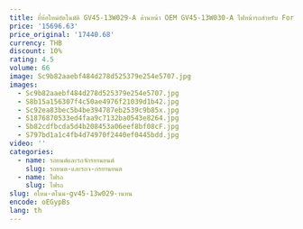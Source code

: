 ```yaml
---
title: ยี่ห้อใหม่อัตโนมัติ GV45-13W029-A ด้านหน้า OEM GV45-13W030-A ไฟหน้ารถสําหรับ Ford Escape 2017
price: '15696.63'
price_original: '17440.68'
currency: THB
discount: 10%
rating: 4.5
volume: 66
image: Sc9b82aaebf484d278d525379e254e5707.jpg
images:
  - Sc9b82aaebf484d278d525379e254e5707.jpg
  - S8b15a156307f4c50ae4976f21039d1b42.jpg
  - Sc92ea83bec5b4be394787eb2539c9b85x.jpg
  - S1876870533ed4faa9c7132ba0543e8264.jpg
  - Sb82cdfbcda5d4b208453a06eef8bf08cF.jpg
  - S797bd1a1c4fb4d74970f2440ef0445bdd.jpg
video: ''
categories:
  - name: รถยนต์และรถจักรยานยนต์
    slug: รถยนต-และรถจ-กรยานยนต
  - name: ไฟรถ
    slug: ไฟรถ
slug: อใหม-ตโนม-gv45-13w029-านหน
encode: oEGypBs
lang: th
---
```

  